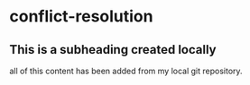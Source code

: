 # conflict-resolution

## This is a subheading created locally
all of this content has been added from my local git repository.
